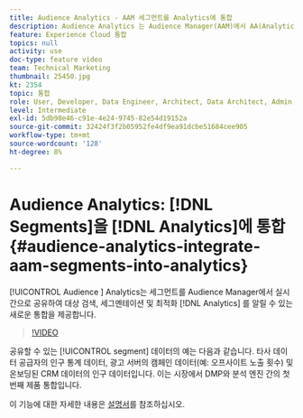 ```yaml
---
title: Audience Analytics - AAM 세그먼트를 Analytics에 통합
description: Audience Analytics 는 Audience Manager(AAM)에서 AA(Analytics)로 세그먼트를 실시간으로 공유하여 대상 검색, 세그멘테이션 및 최적화를 알릴 수 있는 새로운 통합입니다.
feature: Experience Cloud 통합
topics: null
activity: use
doc-type: feature video
team: Technical Marketing
thumbnail: 25450.jpg
kt: 2354
topic: 통합
role: User, Developer, Data Engineer, Architect, Data Architect, Admin, Leader
level: Intermediate
exl-id: 5db98e46-c91e-4e24-9745-82e54d19152a
source-git-commit: 32424f3f2b05952fe4df9ea91dcbe51684cee905
workflow-type: tm+mt
source-wordcount: '128'
ht-degree: 8%

---
```


# Audience Analytics: [!DNL Segments]을 [!DNL Analytics]에 통합 {#audience-analytics-integrate-aam-segments-into-analytics}

[!UICONTROL Audience ] Analytics는 세그먼트를 Audience Manager에서 실시간으로 공유하여 대상 검색, 세그멘테이션 및 최적화 [!DNL Analytics] 를 알릴 수 있는 새로운 통합을 제공합니다.

>[!VIDEO](https://video.tv.adobe.com/v/25450/?quality=12)

공유할 수 있는 [!UICONTROL segment] 데이터의 예는 다음과 같습니다. 타사 데이터 공급자의 인구 통계 데이터, 광고 서버의 캠페인 데이터(예: 오프사이트 노출 횟수) 및 온보딩된 CRM 데이터의 인구 데이터입니다. 이는 시장에서 DMP와 분석 엔진 간의 첫 번째 제품 통합입니다.

이 기능에 대한 자세한 내용은 [설명서](https://marketing.adobe.com/resources/help/en_US/analytics/audiences/)를 참조하십시오.
